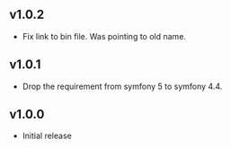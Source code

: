 ## v1.0.2
- Fix link to bin file. Was pointing to old name.

## v1.0.1
- Drop the requirement from symfony 5 to symfony 4.4.

## v1.0.0
- Initial release
